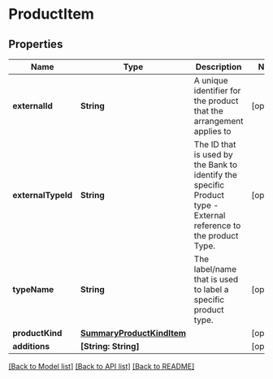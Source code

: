 # ProductItem

## Properties
Name | Type | Description | Notes
------------ | ------------- | ------------- | -------------
**externalId** | **String** | A unique identifier for the product that the arrangement applies to  | [optional] 
**externalTypeId** | **String** | The ID that is used by the Bank to identify the specific Product type - External reference to the product Type. | [optional] 
**typeName** | **String** | The label/name that is used to label a specific product type. | [optional] 
**productKind** | [**SummaryProductKindItem**](SummaryProductKindItem.md) |  | [optional] 
**additions** | **[String: String]** |  | [optional] 

[[Back to Model list]](../README.md#documentation-for-models) [[Back to API list]](../README.md#documentation-for-api-endpoints) [[Back to README]](../README.md)

